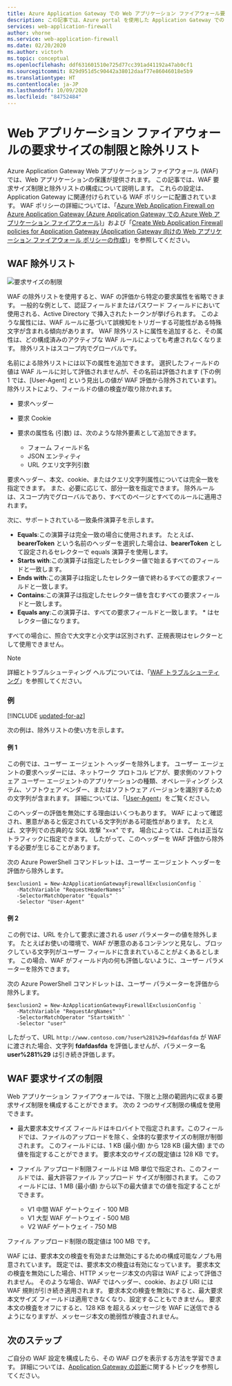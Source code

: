 ```yaml
---
title: Azure Application Gateway での Web アプリケーション ファイアウォール要求サイズ制限と除外リスト - Azure portal
description: この記事では、Azure portal を使用した Application Gateway での Web アプリケーション ファイアウォールの要求サイズの制限と除外リストの構成について説明します。
services: web-application-firewall
author: vhorne
ms.service: web-application-firewall
ms.date: 02/20/2020
ms.author: victorh
ms.topic: conceptual
ms.openlocfilehash: ddf631601510e725d77cc391ad41192a47ab0cf1
ms.sourcegitcommit: 829d951d5c90442a38012daaf77e86046018e5b9
ms.translationtype: HT
ms.contentlocale: ja-JP
ms.lasthandoff: 10/09/2020
ms.locfileid: "84752484"
---
```

# <a name="web-application-firewall-request-size-limits-and-exclusion-lists"></a>Web アプリケーション ファイアウォールの要求サイズの制限と除外リスト

Azure Application Gateway Web アプリケーション ファイアウォール (WAF) では、Web アプリケーションの保護が提供されます。 この記事では、WAF 要求サイズ制限と除外リストの構成について説明します。 これらの設定は、Application Gateway に関連付けられている WAF ポリシーに配置されています。 WAF ポリシーの詳細については、「[Azure Web Application Firewall on Azure Application Gateway (Azure Application Gateway での Azure Web アプリケーション ファイアウォール)](ag-overview.md)」および「[Create Web Application Firewall policies for Application Gateway (Application Gateway 向けの Web アプリケーション ファイアウォール ポリシーの作成)](create-waf-policy-ag.md)」を参照してください。

## <a name="waf-exclusion-lists"></a>WAF 除外リスト

![要求サイズの制限](../media/application-gateway-waf-configuration/waf-policy.png)

WAF の除外リストを使用すると、WAF の評価から特定の要求属性を省略できます。 一般的な例として、認証フィールドまたはパスワード フィールドにおいて使用される、Active Directory で挿入されたトークンが挙げられます。 このような属性には、WAF ルールに基づいて誤検知をトリガーする可能性がある特殊文字が含まれる傾向があります。 WAF 除外リストに属性を追加すると、その属性は、どの構成済みのアクティブな WAF ルールによっても考慮されなくなります。 除外リストはスコープ内でグローバルです。

名前による除外リストには以下の属性を追加できます。 選択したフィールドの値は WAF ルールに対して評価されませんが、その名前は評価されます (下の例 1 では、[User-Agent] という見出しの値が WAF 評価から除外されています)。 除外リストにより、フィールドの値の検査が取り除かれます。

* 要求ヘッダー
* 要求 Cookie
* 要求の属性名 (引数) は、次のような除外要素として追加できます。

   * フォーム フィールド名
   * JSON エンティティ
   * URL クエリ文字列引数

要求ヘッダー、本文、cookie、またはクエリ文字列属性については完全一致を指定できます。  また、必要に応じて、部分一致を指定できます。 除外ルールは、スコープ内でグローバルであり、すべてのページとすべてのルールに適用されます。

次に、サポートされている一致条件演算子を示します。

- **Equals**:この演算子は完全一致の場合に使用されます。 たとえば、**bearerToken** という名前のヘッダーを選択した場合は、**bearerToken** として設定されるセレクターで equals 演算子を使用します。
- **Starts with**:この演算子は指定したセレクター値で始まるすべてのフィールドと一致します。
- **Ends with**:この演算子は指定したセレクター値で終わるすべての要求フィールドと一致します。
- **Contains**:この演算子は指定したセレクター値を含むすべての要求フィールドと一致します。
- **Equals any**:この演算子は、すべての要求フィールドと一致します。 * はセレクター値になります。

すべての場合に、照合で大文字と小文字は区別されず、正規表現はセレクターとして使用できません。

> [!NOTE]
> 詳細とトラブルシューティング ヘルプについては、「[WAF トラブルシューティング](web-application-firewall-troubleshoot.md)」を参照してください。

### <a name="examples"></a>例

[!INCLUDE [updated-for-az](../../../includes/updated-for-az.md)]

次の例は、除外リストの使い方を示します。

#### <a name="example-1"></a>例 1

この例では、ユーザー エージェント ヘッダーを除外します。 ユーザー エージェントの要求ヘッダーには、ネットワーク プロトコル ピアが、要求側のソフトウェア ユーザー エージェントのアプリケーションの種類、オペレーティング システム、ソフトウェア ベンダー、またはソフトウェア バージョンを識別するための文字列が含まれます。 詳細については、「[User-Agent](https://developer.mozilla.org/en-US/docs/Web/HTTP/Headers/User-Agent)」をご覧ください。

このヘッダーの評価を無効にする理由はいくつもあります。 WAF によって確認され、悪意があると仮定されている文字列がある可能性があります。 たとえば、文字列での古典的な SQL 攻撃 "x=x" です。 場合によっては、これは正当なトラフィックに指定できます。 したがって、このヘッダーを WAF 評価から除外する必要が生じることがあります。

次の Azure PowerShell コマンドレットは、ユーザー エージェント ヘッダーを評価から除外します。

```azurepowershell
$exclusion1 = New-AzApplicationGatewayFirewallExclusionConfig `
   -MatchVariable "RequestHeaderNames" `
   -SelectorMatchOperator "Equals" `
   -Selector "User-Agent"
```
#### <a name="example-2"></a>例 2

この例では、URL を介して要求に渡される *user* パラメーターの値を除外します。 たとえばお使いの環境で、WAF が悪意のあるコンテンツと見なし、ブロックしている文字列がユーザー フィールドに含まれていることがよくあるとします。  この場合、WAF がフィールド内の何も評価しないように、ユーザー パラメーターを除外できます。

次の Azure PowerShell コマンドレットは、ユーザー パラメーターを評価から除外します。

```azurepowershell
$exclusion2 = New-AzApplicationGatewayFirewallExclusionConfig `
   -MatchVariable "RequestArgNames" `
   -SelectorMatchOperator "StartsWith" `
   -Selector "user"
```
したがって、URL `http://www.contoso.com/?user%281%29=fdafdasfda` が WAF に渡された場合、文字列 **fdafdasfda** を評価しませんが、パラメーター名 **user%281%29** は引き続き評価します。 

## <a name="waf-request-size-limits"></a>WAF 要求サイズの制限



Web アプリケーション ファイアウォールでは、下限と上限の範囲内に収まる要求サイズ制限を構成することができます。 次の 2 つのサイズ制限の構成を使用できます。

- 最大要求本文サイズ フィールドはキロバイトで指定されます。このフィールドでは、ファイルのアップロードを除く、全体的な要求サイズの制限が制御されます。 このフィールドには、1 KB (最小値) から 128 KB (最大値) までの値を指定することができます。 要求本文のサイズの既定値は 128 KB です。
- ファイル アップロード制限フィールドは MB 単位で指定され、このフィールドでは、最大許容ファイル アップロード サイズが制御されます。 このフィールドには、1 MB (最小値) から以下の最大値までの値を指定することができます。

   - V1 中間 WAF ゲートウェイ - 100 MB
   - V1 大型 WAF ゲートウェイ - 500 MB
   - V2 WAF ゲートウェイ - 750 MB 

 ファイル アップロード制限の既定値は 100 MB です。

WAF には、要求本文の検査を有効または無効にするための構成可能なノブも用意されています。 既定では、要求本文の検査は有効になっています。 要求本文の検査を無効にした場合、HTTP メッセージ本文の内容は WAF によって評価されません。 そのような場合、WAF ではヘッダー、cookie、および URI には WAF 規則が引き続き適用されます。 要求本文の検査を無効にすると、最大要求本文サイズ フィールドは適用できなくなり、設定することもできません。 要求本文の検査をオフにすると、128 KB を超えるメッセージを WAF に送信できるようになりますが、メッセージ本文の脆弱性が検査されません。

## <a name="next-steps"></a>次のステップ

ご自分の WAF 設定を構成したら、その WAF ログを表示する方法を学習できます。 詳細については、[Application Gateway の診断](../../application-gateway/application-gateway-diagnostics.md#diagnostic-logging)に関するトピックを参照してください。
